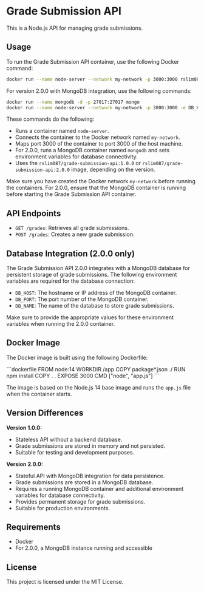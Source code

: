 # Grade Submission API
This is a Node.js API for managing grade submissions.

## Usage
To run the Grade Submission API container, use the following Docker command:

```bash
docker run --name node-server --network my-network -p 3000:3000 rslim087/grade-submission-api:1.0.0
```

For version 2.0.0 with MongoDB integration, use the following commands:

```bash
docker run --name mongodb -d -p 27017:27017 mongo
docker run --name node-server --network my-network -p 3000:3000 -e DB_HOST=mongodb -e DB_PORT=27017 -e DB_NAME=gradesDB rslim087/grade-submission-api:2.0.0
```

These commands do the following:
- Runs a container named `node-server`.
- Connects the container to the Docker network named `my-network`.
- Maps port 3000 of the container to port 3000 of the host machine.
- For 2.0.0, runs a MongoDB container named `mongodb` and sets environment variables for database connectivity.
- Uses the `rslim087/grade-submission-api:1.0.0` or `rslim087/grade-submission-api:2.0.0` image, depending on the version.

Make sure you have created the Docker network `my-network` before running the containers. For 2.0.0, ensure that the MongoDB container is running before starting the Grade Submission API container.

## API Endpoints
- `GET /grades`: Retrieves all grade submissions.
- `POST /grades`: Creates a new grade submission.

## Database Integration (2.0.0 only)
The Grade Submission API 2.0.0 integrates with a MongoDB database for persistent storage of grade submissions. The following environment variables are required for the database connection:
- `DB_HOST`: The hostname or IP address of the MongoDB container.
- `DB_PORT`: The port number of the MongoDB container.
- `DB_NAME`: The name of the database to store grade submissions.

Make sure to provide the appropriate values for these environment variables when running the 2.0.0 container.

## Docker Image
The Docker image is built using the following Dockerfile:

\```dockerfile
FROM node:14
WORKDIR /app
COPY package*.json ./
RUN npm install
COPY . .
EXPOSE 3000
CMD ["node", "app.js"]
\```

The image is based on the Node.js 14 base image and runs the `app.js` file when the container starts.

## Version Differences
**Version 1.0.0:**
- Stateless API without a backend database.
- Grade submissions are stored in memory and not persisted.
- Suitable for testing and development purposes.

**Version 2.0.0:**
- Stateful API with MongoDB integration for data persistence.
- Grade submissions are stored in a MongoDB database.
- Requires a running MongoDB container and additional environment variables for database connectivity.
- Provides permanent storage for grade submissions.
- Suitable for production environments.

## Requirements
- Docker
- For 2.0.0, a MongoDB instance running and accessible

## License
This project is licensed under the MIT License.
